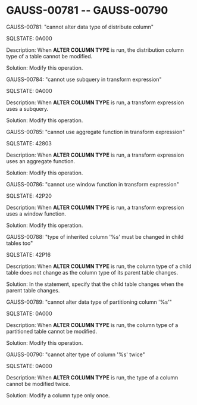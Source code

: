 # GAUSS-00781 -- GAUSS-00790<a name="EN-US_TOPIC_0302073158"></a>

GAUSS-00781: "cannot alter data type of distribute column"

SQLSTATE: 0A000

Description: When  **ALTER COLUMN TYPE**  is run, the distribution column type of a table cannot be modified.

Solution: Modify this operation.

GAUSS-00784: "cannot use subquery in transform expression"

SQLSTATE: 0A000

Description: When  **ALTER COLUMN TYPE**  is run, a transform expression uses a subquery.

Solution: Modify this operation.

GAUSS-00785: "cannot use aggregate function in transform expression"

SQLSTATE: 42803

Description: When  **ALTER COLUMN TYPE**  is run, a transform expression uses an aggregate function.

Solution: Modify this operation.

GAUSS-00786: "cannot use window function in transform expression"

SQLSTATE: 42P20

Description: When  **ALTER COLUMN TYPE**  is run, a transform expression uses a window function.

Solution: Modify this operation.

GAUSS-00788: "type of inherited column '%s' must be changed in child tables too"

SQLSTATE: 42P16

Description: When  **ALTER COLUMN TYPE**  is run, the column type of a child table does not change as the column type of its parent table changes.

Solution: In the statement, specify that the child table changes when the parent table changes.

GAUSS-00789: "cannot alter data type of partitioning column '%s'"

SQLSTATE: 0A000

Description: When  **ALTER COLUMN TYPE**  is run, the column type of a partitioned table cannot be modified.

Solution: Modify this operation.

GAUSS-00790: "cannot alter type of column '%s' twice"

SQLSTATE: 0A000

Description: When  **ALTER COLUMN TYPE**  is run, the type of a column cannot be modified twice.

Solution: Modify a column type only once.

